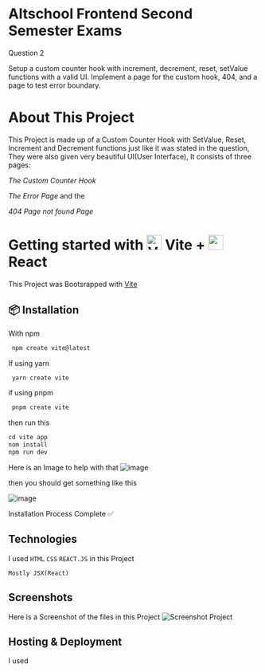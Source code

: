 # Altschool Frontend Second Semester Exams

Question 2 

Setup a custom counter hook with increment, decrement, reset, setValue functions with a valid UI. Implement a page for the custom hook, 404, and a page to test error boundary.

# About This Project
This Project is made up of a Custom Counter Hook with SetValue, Reset, Increment and Decrement functions just like it was stated in the question, They were also given very beautiful UI(User Interface), It consists of three pages:

*The Custom Counter Hook*

*The Error Page* and the

*404 Page not found Page*

# Getting started with <img width="30px" height="30px" alt="Vite Logo" src="https://upload.wikimedia.org/wikipedia/commons/thumb/f/f1/Vitejs-logo.svg/1039px-Vitejs-logo.svg.png"/> Vite + <img width="30px" height="30px" src="https://upload.wikimedia.org/wikipedia/commons/thumb/a/a7/React-icon.svg/1150px-React-icon.svg.png"> React 

This Project was Bootsrapped with <a href ="https://vitejs.dev/guide/">Vite</a>
## 📦 Installation

With npm
```ts
 npm create vite@latest
```
If using yarn
```ts
 yarn create vite
```
if using pnpm
```ts
 pnpm create vite
```
then run this
```ts
cd vite app
nom install
npm run dev
```
Here is an Image to help with that
![image](https://github.com/Richard-Mro/React-Counter-Project/assets/104454092/aa56d349-dce4-4593-9e32-4ae7a4ced38b)

then you should get something like this

![image](https://github.com/Richard-Mro/React-Counter-Project/assets/104454092/06b60989-c331-4a4e-877c-cd5f8b4124e5)

Installation Process Complete ✅

## Technologies
I used `HTML` `CSS` `REACT.JS` in this Project

`Mostly JSX(React)`

## Screenshots

Here is a Screenshot of the files in this Project
![Screenshot Project](https://github.com/Richard-Mro/React-Counter-Project/assets/104454092/0ad3d533-2426-4531-a993-44045af9f12d)

## Hosting & Deployment

I used


